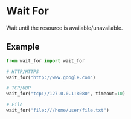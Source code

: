 # Wait For

Wait until the resource is available/unavailable.

## Example

```python
from wait_for import wait_for

# HTTP/HTTPS
wait_for("http://www.google.com")

# TCP/UDP
wait_for("tcp://127.0.0.1:8080", timeout=10)

# File
wait_for("file:///home/user/file.txt")
```
